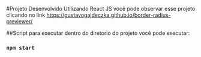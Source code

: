 #Projeto Desenvolvido Utilizando React JS
você pode observar esse projeto clicando no link https://gustavogajdeczka.github.io/border-radius-previewer/

##Script para executar
dentro do diretorio do projeto você pode executar:

### `npm start`

